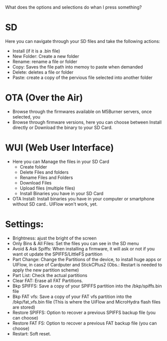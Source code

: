 What does the options and selections do whan I press something?

# SD
Here you can navigate through your SD files and take the following actions:
- Install (if it is a .bin file)
- New Folder: Create a new folder 
- Rename: rename a file or folder
- Copy: Saves the file path into memoy to paste when demanded
- Delete: deletes a file or folder
- Paste: create a copy of the pervious file selected into another folder

# OTA (Over the Air)
- Browse through the firmwares available on M5Burner servers, once selected, you
- Browse through firmware versions, here you can choose between Install directly or Download the binary to your SD Card.

# WUI (Web User Interface)
- Here you can Manage the files in your SD Card
  - Create folder
  - Delete Files and folders
  - Rename Files and Folders
  - Download Files
  - Upload files (multiple files)
  - Install Binaries you have in your SD Card
- OTA Install: Install binaries you have in your computer or smartphone without SD card.. UIFlow won't work, yet.

# Settings:
- Brightness: ajust the bright of the screen
- Only Bins & All Files: Set the files you can see in the SD menu
- Avoid & Ask Spiffs: When installing a firmware, it will ask or not if you want ot update the SPIFFS/LittleFS partition
- Part Change: Change the Partitions of the device, to install huge apps or UIFlow, in case of Cardputer and StickCPlus2 (Obs.: Restart is needed to apply the new partition scheme)
- Part List: Check the actual partitions
- Clear FAT: Erase all FAT Partitions.
- Bkp SPIFFS: Save a copy of your SPIFFS partition into the /bkp/spiffs.bin file
- Bkp FAT vfs: Save a copy of your FAT vfs partition into the /bkp/fat_vfs.bin file (This is where the UiFlow and MicroHydra flash files are stored)
- Restore SPIFFS: Option to recover a previous SPIFFS backup file (you can choose)
- Restore FAT FS: Option to recover a previous FAT backup file (you can choose)
- Restart: Soft reset.

